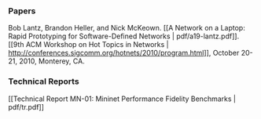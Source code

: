 ### Papers

Bob Lantz, Brandon Heller, and Nick McKeown. [[A Network on a Laptop: Rapid Prototyping for Software-Defined Networks | pdf/a19-lantz.pdf]]. [[9th ACM Workshop on Hot Topics in Networks | http://conferences.sigcomm.org/hotnets/2010/program.html]], October 20-21, 2010, Monterey, CA.


### Technical Reports

[[Technical Report MN-01: Mininet Performance Fidelity Benchmarks | pdf/tr.pdf]]
